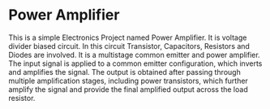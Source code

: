 # Power Amplifier
This is a simple Electronics Project named Power Amplifier. It is voltage divider biased circuit. In this circuit Transistor, Capacitors, Resistors and Diodes are involved. It is a multistage common emitter and power amplifier.
The input signal is applied to a common emitter configuration, which inverts and amplifies the signal. The output is obtained after passing through multiple amplification stages, including power transistors, which further amplify the signal and provide the final amplified output across the load resistor.
